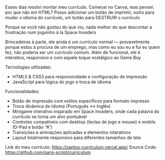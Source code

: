 Esses dias resolvi montar meu currículo. Comecei no Canva, mas pensei: por que não em HTML? Posso adicionar um botão de imprimir, outro para mudar o idioma do currículo, um botão para DESTRUIR o currículo

Porque se você não gostou do que viu, nada melhor do que descontar a frustração num joguinho à la Space Invaders

Brincadeiras à parte, ele ainda é um currículo normal — provavelmente porque estou à procura de um emprego, mas como eu sou eu e fui eu quem fez, não poderia ser um currículo comum. Além de funcional, ele é interativo, responsivo e com aquele toque nostálgico ao Game Boy

Tecnologias utilizadas:

- HTML5 & CSS3 para responsividade e configuração de impressão
- JavaScript para lógica do jogo e troca de idioma

Funcionalidades:

- Botão de impressão com estilos específicos para formato impresso
- Troca dinâmica de idioma (Português ↔ Inglês)
- Minigame interativo inspirado em Space Invaders, onde cada palavra do currículo se torna um alvo pontuável
- Controles compatíveis com desktop (teclas de jogo e mouse) e mobile (D-Pad e botão “A”)
- Transições e animações aplicadas a elementos interativos
- Layout totalmente responsivo para diferentes tamanhos de tela

Link do meu currículo: https://santos-curriculum.vercel.app/ 
Source Code: https://github.com/sans-script/curriculum

